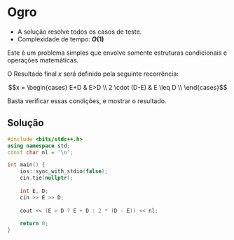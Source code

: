 # Ogro

- A solução resolve todos os casos de teste.
- Complexidade de tempo: **$O(1)$**

Este é um problema simples que envolve somente estruturas condicionais e operações matemáticas.

O Resultado final $x$ será definido pela seguinte recorrência:

```math
x = \begin{cases}
  E+D & E>D  \\
  2 \cdot (D-E) & E \leq D \\
\end{cases}
```

Basta verificar essas condições, e mostrar o resultado.

## Solução

```cpp
#include <bits/stdc++.h>
using namespace std;
const char nl = '\n';

int main() {
    ios::sync_with_stdio(false);
    cin.tie(nullptr);
    
    int E, D;
    cin >> E >> D;
    
    cout << (E > D ? E + D : 2 * (D - E)) << nl;
    
    return 0;
}
```
